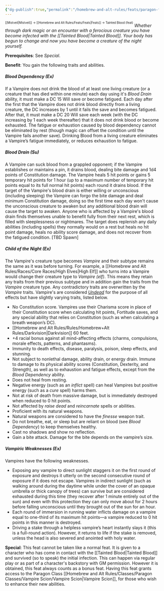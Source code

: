 ```yaml
---
{"dg-publish":true,"permalink":"/homebrew-and-alt-rules/feats/paragon-feats/tainted-blood-feat/"}
---
```


<sup><sup>[[Mistveil\|Mistveil]] → [[Homebrew and Alt Rules/Feats/Feats\|Feats]] → Tainted Blood (feat)</sup></sup> 
_Whether through dark magic or an encounter with a ferocious creature you have become infected with the [[Tainted Blood\|Tainted Blood]]. Your body has begun to change and now you have become a creature of the night yourself._

**Prerequisites**: See _Special_.

**Benefit**: You gain the following traits and abilities.

##### Blood Dependency (Ex)

If a Vampire does not drink the blood of at least one living creature (or a creature that has died within one minute) each day using it's _Blood Drain_ ability, it must make a DC 15 Will save or become fatigued. Each day after the first that the Vampire does not drink blood directly from a living creature, the DC increases by 1 until it fails the save and becomes fatigued. After that, it must make a DC 20 Will save each week (with the DC increasing by 1 each week thereafter) that it does not drink blood or become exhausted. The fatigue or exhaustion caused by blood dependency cannot be eliminated by rest (though magic can offset the condition until the Vampire fails another save). Drinking Blood from a living creature eliminates a Vampire’s fatigue immediately, or reduces exhaustion to fatigue.  

##### Blood Drain (Su)

A Vampire can suck blood from a grappled opponent; if the Vampire establishes or maintains a pin, it drains blood, dealing bite damage and 1d4 points of Constitution damage. The Vampire heals 5 hit points or gains 5 temporary hit points for 1 hour (up to a maximum number of temporary hit points equal to its full normal hit points) each round it drains blood. If the target of the Vampire's blood drain is either willing or unconscious (including sleeping) the Vampire can forgo the bite damage and deal minimum Constitution damage, doing so the first time each day won't cause the unconscious creature to awaken but any additional blood drain will cause the target to awaken. Anyone who is affected by a Vampire's blood drain finds themselves unable to benefit fully from their next rest, which is filled with sleeplessness or nightmares. The target does replenish any daily abilities (including spells) they normally would on a rest but heals no hit point damage, heals no ability score damage, and does not recover from the fatigued condition. [TBD Spawn]  

##### Child of the Night (Ex)

The Vampire's creature type becomes _Vampire_ and their subtype remains the same as it was before turning. For example, a [[Homebrew and Alt Rules/Races/Core Races/High Elves\|High Elf]] who turns into a Vampire would change their creature type to _Vampire (elf)_. This means they retain any traits from their previous subtype and in addition gain the traits from the _Vampire_ creature type. Any contradictory traits are overwritten by the _Vampire_ traits. Vampire's are considered _[Undead](https://www.d20pfsrd.com/bestiary/rules-for-monsters/Creature-types/#TOC-Undead)_ for the purpose of all effects but have slightly varying traits, listed below.

- No Constitution score. Vampires use their Charisma score in place of their Constitution score when calculating hit points, Fortitude saves, and any special ability that relies on Constitution (such as when calculating a breath weapon’s DC).
- [[Homebrew and Alt Rules/Rules/Homebrew+Alt Rules/Darkvision\|Darkvision]] 60 feet.
- +4 racial bonus against all mind-affecting effects (charms, compulsions, morale effects, patterns, and phantasms).
- Immunity to death effects, disease, paralysis, poison, sleep effects, and stunning.
- Not subject to nonlethal damage, ability drain, or energy drain. Immune to damage to its physical ability scores (Constitution, Dexterity, and Strength), as well as to exhaustion and fatigue effects, except from the _Blood Dependency_ ability.
- Does not heal from resting.
- Negative energy (such as an _inflict_ spell) can heal Vampires but positive energy (such as a _cure_ spell) harms them.
- Not at risk of death from massive damage, but is immediately destroyed when reduced to 0 hit points.
- Not affected by _raise dead_ and _reincarnate_ spells or abilities.
- Proficient with its natural weapons.
- Natural weapons are considered to have the _finesse_ weapon trait.
- Do not breathe, eat, or sleep but are reliant on blood (see _Blood Dependency_) to keep themselves healthy.
- Cast no shadows and show no reflection.
- Gain a bite attack. Damage for the bite depends on the vampire’s size.  

##### Vampiric Weaknesses (Ex)

Vampires have the following weaknesses.

- Exposing any vampire to direct sunlight staggers it on the first round of exposure and destroys it utterly on the second consecutive round of exposure if it does not escape. Vampires in indirect sunlight (such as walking around during the daytime while under the cover of an opaque umbrella or thick canopy of trees) can survive but are considered exhausted during this time (they recover after 1 minute entirely out of the sun) and even with this protection they can only move about for 2 hours before falling unconscious until they brought out of the sun for an hour.
- Each round of immersion in running water inflicts damage on a vampire equal to one-third of its maximum hit points—a vampire reduced to 0 hit points in this manner is destroyed.
- Driving a stake through a helpless vampire’s heart instantly slays it (this is a full-round action). However, it returns to life if the stake is removed, unless the head is also severed and anointed with holy water.

**Special**: This feat cannot be taken like a normal feat. It is given to a character who has come in contact with the [[Tainted Blood\|Tainted Blood]] and survived (so to speak) the initial infection. This can happen via regular play or as part of a character's backstory with GM permission. However it is obtained, this feat always counts as a bonus feat. Having this feat grants access to the Paragon Class [[Homebrew and Alt Rules/Classes/Paragon Classes/Vampire Scion/Vampire Scion\|Vampire Scion]], for those who wish to enhance their new abilities.